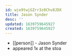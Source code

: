 ```yaml
---
id: wjo9twjGZrr3z8Chv8JDX
title: Jason Synder
desc: ''
updated: 1639759645927
created: 1639759645927
---
```



- [[person]] - Jason Synder
- appeared 1x at the stoa
